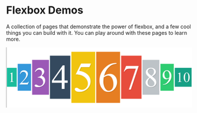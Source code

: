 # Flexbox Demos

A collection of pages that demonstrate the power of flexbox, and a few cool things you can build with it. You can play around with these pages to learn more.

![Winners Stage Demo](Flexbox_Demo.png)
